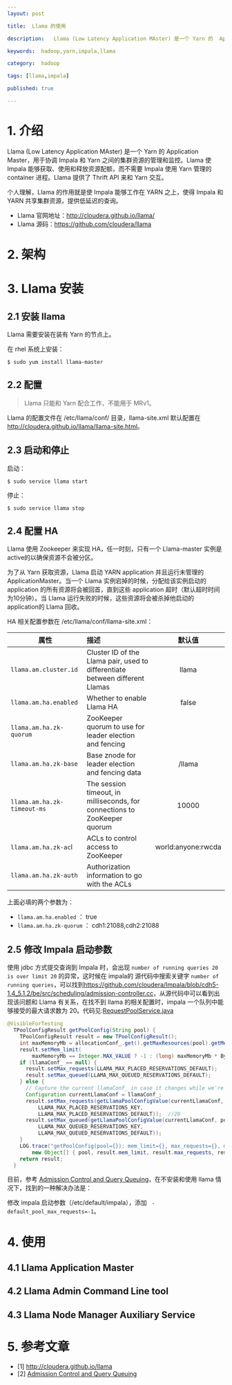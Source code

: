 ```yaml
---
layout: post

title:  Llama 的使用

description:   Llama (Low Latency Application MAster) 是一个 Yarn 的  Application Master，用于协调 Impala 和 Yarn 之间的集群资源的管理和监控。Llama 使 Impala 能够获取、使用和释放资源配额，而不需要 Impala 使用 Yarn 管理的 container 进程。Llama 提供了 Thrift API 来和 Yarn 交互。

keywords:  hadoop,yarn,impala,llama

category:  hadoop

tags: [llama,impala]

published: true

---
```


# 1. 介绍

 Llama (Low Latency Application MAster) 是一个 Yarn 的  Application Master，用于协调 Impala 和 Yarn 之间的集群资源的管理和监控。Llama 使 Impala 能够获取、使用和释放资源配额，而不需要 Impala 使用 Yarn 管理的 container 进程。Llama 提供了 Thrift API 来和 Yarn 交互。

个人理解，Llama 的作用就是使 Impala 能够工作在 YARN 之上，使得 Impala 和 YARN 共享集群资源，提供低延迟的查询。

-  Llama 官网地址：<http://cloudera.github.io/llama/>
-  Llama 源码：<https://github.com/cloudera/llama>

# 2. 架构

# 3. Llama 安装

## 2.1 安装 llama

Llama 需要安装在装有 Yarn 的节点上。

在 rhel 系统上安装：

```
$ sudo yum install llama-master
```

## 2.2 配置

> Llama 只能和 Yarn 配合工作，不能用于 MRv1。

Llama 的配置文件在 /etc/llama/conf/ 目录，llama-site.xml 默认配置在 <http://cloudera.github.io/llama/llama-site.html>。

## 2.3 启动和停止


启动：

```
$ sudo service llama start
```

停止：

```
$ sudo service llama stop
```

## 2.4 配置 HA

Llama 使用 Zookeeper 来实现 HA，任一时刻，只有一个 Llama-master 实例是 active的以确保资源不会被分区。

为了从 Yarn 获取资源，Llama 启动 YARN application 并且运行未管理的ApplicationMaster。当一个 Llama 实例宕掉的时候，分配给该实例启动的 application 的所有资源将会被回首，直到这些 application 超时（默认超时时间为10分钟）。当 Llama 运行失败的时候，这些资源将会被杀掉他启动的application的 Llama 回收。

HA 相关配置参数在 /etc/llama/conf/llama-site.xml：

|属性|描述|默认值|
|---|:---|:---:|
| `llama.am.cluster.id`|Cluster ID of the Llama pair, used to differentiate between different Llamas|llama|
| `llama.am.ha.enabled` |	Whether to enable Llama HA	| false	|
| `llama.am.ha.zk-quorum` |	ZooKeeper quorum to use for leader election and fencing	| |
| `llama.am.ha.zk-base` |	Base znode for leader election and fencing data	| /llama	|
| `llama.am.ha.zk-timeout-ms` |	The session timeout, in milliseconds, for connections to ZooKeeper quorum |	10000	|
| `llama.am.ha.zk-ac`l |	 ACLs to control access to ZooKeeper |	world:anyone:rwcda	|
| `llama.am.ha.zk-auth` |	Authorization information to go with the ACLs	| |

上面必填的两个参数为：

- `llama.am.ha.enabled` ： true
- `llama.am.ha.zk-quorum` ： cdh1:21088,cdh2:21088
  
## 2.5 修改 Impala 启动参数

使用 jdbc 方式提交查询到 Impala 时，会出现 `number of running queries 20 is over limit 20` 的异常，这时候在 impala的 源代码中搜索关键字 `number of running queries`，可以找到<https://github.com/cloudera/Impala/blob/cdh5-1.4_5.1.2/be/src/scheduling/admission-controller.cc>，从源代码中可以看到出现该问题和 Llama 有关系，在找不到 llama 的相关配置时，impala 一个队列中能够接受的最大请求数为 20。代码见:[RequestPoolService.java](https://github.com/cloudera/Impala/blob/c5c475712f88244e15160befaf4e99d6e165a148/fe/src/main/java/com/cloudera/impala/util/RequestPoolService.java)

```java
@VisibleForTesting
  TPoolConfigResult getPoolConfig(String pool) {
    TPoolConfigResult result = new TPoolConfigResult();
    int maxMemoryMb = allocationConf_.get().getMaxResources(pool).getMemory();
    result.setMem_limit(
        maxMemoryMb == Integer.MAX_VALUE ? -1 : (long) maxMemoryMb * ByteUnits.MEGABYTE);
    if (llamaConf_ == null) {												//llama配置为空
      result.setMax_requests(LLAMA_MAX_PLACED_RESERVATIONS_DEFAULT);
      result.setMax_queued(LLAMA_MAX_QUEUED_RESERVATIONS_DEFAULT);
    } else {
      // Capture the current llamaConf_ in case it changes while we're using it.
      Configuration currentLlamaConf = llamaConf_;
      result.setMax_requests(getLlamaPoolConfigValue(currentLlamaConf, pool,
          LLAMA_MAX_PLACED_RESERVATIONS_KEY,
          LLAMA_MAX_PLACED_RESERVATIONS_DEFAULT));  //20
      result.setMax_queued(getLlamaPoolConfigValue(currentLlamaConf, pool,
          LLAMA_MAX_QUEUED_RESERVATIONS_KEY,
          LLAMA_MAX_QUEUED_RESERVATIONS_DEFAULT));
    }
    LOG.trace("getPoolConfig(pool={}): mem_limit={}, max_requests={}, max_queued={}",
        new Object[] { pool, result.mem_limit, result.max_requests, result.max_queued });
    return result;
  }
```

目前，参考 [Admission Control and Query Queuing](http://www.cloudera.com/content/cloudera-content/cloudera-docs/CDH5/latest/Impala/Installing-and-Using-Impala/ciiu_admission.html)，在不安装和使用 llama 情况下，找到的一种解决办法是：

修改 impala 启动参数（/etc/default/impala），添加 ` -default_pool_max_requests=-1`。

# 4. 使用

## 4.1 Llama Application Master

## 4.2 Llama Admin Command Line tool

## 4.3 Llama Node Manager Auxiliary Service

# 5. 参考文章

- [1] <http://cloudera.github.io/llama> 
- [2] [Admission Control and Query Queuing](http://www.cloudera.com/content/cloudera-content/cloudera-docs/CDH5/latest/Impala/Installing-and-Using-Impala/ciiu_admission.html)
